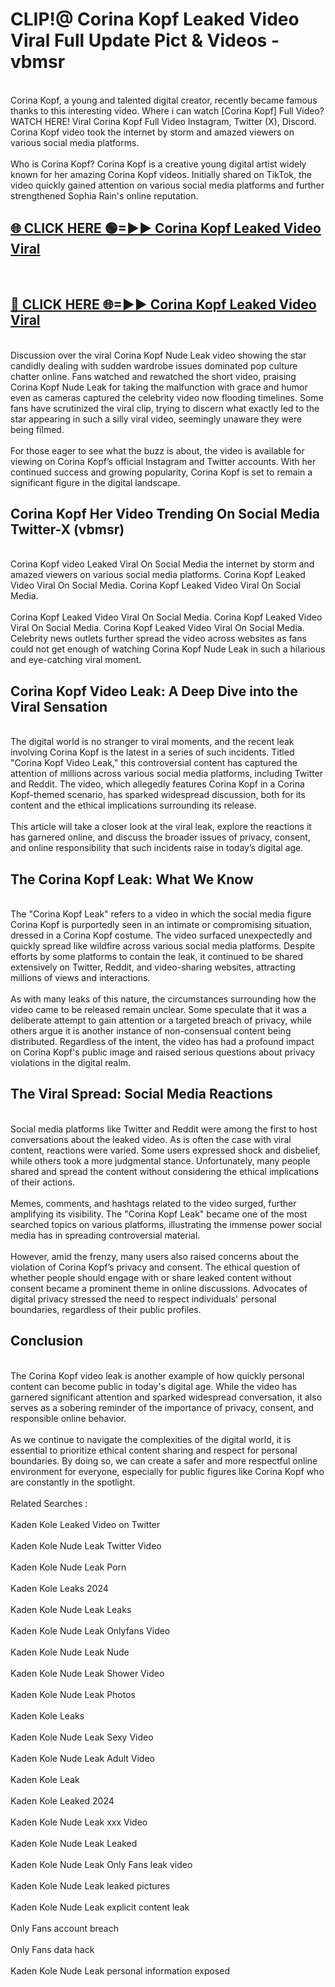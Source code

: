 # CLIP!@ Corina Kopf Leaked Video Viral Full Update Pict & Videos - vbmsr
<br>
Corina Kopf, a young and talented digital creator, recently became famous thanks to this interesting video. Where i can watch [Corina Kopf] Full Video? WATCH HERE! Viral Corina Kopf Full Video Instagram, Twitter (X), Discord. Corina Kopf video took the internet by storm and amazed viewers on various social media platforms.
<br><br>
Who is Corina Kopf? Corina Kopf is a creative young digital artist widely known for her amazing Corina Kopf videos. Initially shared on TikTok, the video quickly gained attention on various social media platforms and further strengthened Sophia Rain's online reputation.
<br>
<h2><a href="https://bestclip.site?title=Corina_Kopf">🌐 CLICK HERE 🟢=►► Corina Kopf Leaked Video Viral</a></h2>
<br>
<h2><a href="https://bestclip.site?title=Corina_Kopf">🔴 CLICK HERE 🌐=►► Corina Kopf Leaked Video Viral</a></h2>
<br>
Discussion over the viral Corina Kopf Nude Leak video showing the star candidly dealing with sudden wardrobe issues dominated pop culture chatter online. Fans watched and rewatched the short video, praising Corina Kopf Nude Leak for taking the malfunction with grace and humor even as cameras captured the celebrity video now flooding timelines. Some fans have scrutinized the viral clip, trying to discern what exactly led to the star appearing in such a silly viral video, seemingly unaware they were being filmed.
<br><br>
For those eager to see what the buzz is about, the video is available for viewing on Corina Kopf’s official Instagram and Twitter accounts. With her continued success and growing popularity, Corina Kopf is set to remain a significant figure in the digital landscape.
<br>
<h2>Corina Kopf Her Video Trending On Social Media Twitter-X (vbmsr)</h2>
<br>
Corina Kopf video Leaked Viral On Social Media the internet by storm and amazed viewers on various social media platforms. Corina Kopf Leaked Video Viral On Social Media. Corina Kopf Leaked Video Viral On Social Media.
<br><br>
Corina Kopf Leaked Video Viral On Social Media. Corina Kopf Leaked Video Viral On Social Media. Corina Kopf Leaked Video Viral On Social Media. Celebrity news outlets further spread the video across websites as fans could not get enough of watching Corina Kopf Nude Leak in such a hilarious and eye-catching viral moment.
<br>
<h2>Corina Kopf Video Leak: A Deep Dive into the Viral Sensation</h2>
<br>
The digital world is no stranger to viral moments, and the recent leak involving Corina Kopf is the latest in a series of such incidents. Titled "Corina Kopf Video Leak," this controversial content has captured the attention of millions across various social media platforms, including Twitter and Reddit. The video, which allegedly features Corina Kopf in a Corina Kopf-themed scenario, has sparked widespread discussion, both for its content and the ethical implications surrounding its release.
<br><br>
This article will take a closer look at the viral leak, explore the reactions it has garnered online, and discuss the broader issues of privacy, consent, and online responsibility that such incidents raise in today’s digital age.
<br>
<h2>The Corina Kopf Leak: What We Know</h2>
<br>
The "Corina Kopf Leak" refers to a video in which the social media figure Corina Kopf is purportedly seen in an intimate or compromising situation, dressed in a Corina Kopf costume. The video surfaced unexpectedly and quickly spread like wildfire across various social media platforms. Despite efforts by some platforms to contain the leak, it continued to be shared extensively on Twitter, Reddit, and video-sharing websites, attracting millions of views and interactions.
<br><br>
As with many leaks of this nature, the circumstances surrounding how the video came to be released remain unclear. Some speculate that it was a deliberate attempt to gain attention or a targeted breach of privacy, while others argue it is another instance of non-consensual content being distributed. Regardless of the intent, the video has had a profound impact on Corina Kopf's public image and raised serious questions about privacy violations in the digital realm.
<br>
<h2>The Viral Spread: Social Media Reactions</h2>
<br>
Social media platforms like Twitter and Reddit were among the first to host conversations about the leaked video. As is often the case with viral content, reactions were varied. Some users expressed shock and disbelief, while others took a more judgmental stance. Unfortunately, many people shared and spread the content without considering the ethical implications of their actions.
<br><br>
Memes, comments, and hashtags related to the video surged, further amplifying its visibility. The "Corina Kopf Leak" became one of the most searched topics on various platforms, illustrating the immense power social media has in spreading controversial material.
<br><br>
However, amid the frenzy, many users also raised concerns about the violation of Corina Kopf’s privacy and consent. The ethical question of whether people should engage with or share leaked content without consent became a prominent theme in online discussions. Advocates of digital privacy stressed the need to respect individuals' personal boundaries, regardless of their public profiles.
<br>
<h2>Conclusion</h2>
<br>
The Corina Kopf video leak is another example of how quickly personal content can become public in today's digital age. While the video has garnered significant attention and sparked widespread conversation, it also serves as a sobering reminder of the importance of privacy, consent, and responsible online behavior.
<br><br>
As we continue to navigate the complexities of the digital world, it is essential to prioritize ethical content sharing and respect for personal boundaries. By doing so, we can create a safer and more respectful online environment for everyone, especially for public figures like Corina Kopf who are constantly in the spotlight.
<br><br>
Related Searches :
<br><br>
Kaden Kole Leaked Video on Twitter
<br><br>
Kaden Kole Nude Leak Twitter Video
<br><br>
Kaden Kole Nude Leak Porn
<br><br>
Kaden Kole Leaks 2024
<br><br>
Kaden Kole Nude Leak Leaks
<br><br>
Kaden Kole Nude Leak Onlyfans Video
<br><br>
Kaden Kole Nude Leak Nude
<br><br>
Kaden Kole Nude Leak Shower Video
<br><br>
Kaden Kole Nude Leak Photos
<br><br>
Kaden Kole Leaks
<br><br>
Kaden Kole Nude Leak Sexy Video
<br><br>
Kaden Kole Nude Leak Adult Video
<br><br>
Kaden Kole Leak
<br><br>
Kaden Kole Leaked 2024
<br><br>
Kaden Kole Nude Leak xxx Video
<br><br>
Kaden Kole Nude Leak Leaked
<br><br>
Kaden Kole Nude Leak Only Fans leak video
<br><br>
Kaden Kole Nude Leak leaked pictures
<br><br>
Kaden Kole Nude Leak explicit content leak
<br><br>
Only Fans account breach
<br><br>
Only Fans data hack
<br><br>
Kaden Kole Nude Leak personal information exposed